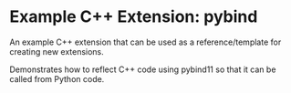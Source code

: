 # Example C++ Extension: pybind

An example C++ extension that can be used as a reference/template for creating new extensions.

Demonstrates how to reflect C++ code using pybind11 so that it can be called from Python code.

